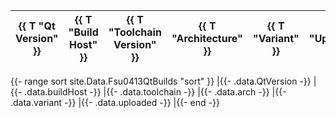 | {{ T "Qt Version" }} | {{ T "Build Host" }} | {{ T "Toolchain Version" }} | {{ T "Architecture" }} | {{ T "Variant" }} | {{ T "Uploaded" }} |
|-|-|-|-|-|-|
{{- range sort site.Data.Fsu0413QtBuilds "sort" }}
|{{- .data.QtVersion -}}
|{{- .data.buildHost -}}
|{{- .data.toolchain -}}
|{{- .data.arch -}}
|{{- .data.variant -}}
|{{- .data.uploaded -}}
|{{- end -}}
